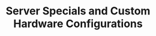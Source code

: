 ---
title: 'Server Specials and Custom Hardware Configurations'
menu: 'Specials'
onpage_menu: false
visible: false
body_classes: 'title-h1h2 header-dark header-transparent'
metadata:
    description: 'The following server configurations are custom-built for trading, based on hardware and rack surplus in our inventory - they have all been tested and are of equal quality to our regular plans'
content:
    items: '@self.modular'
---